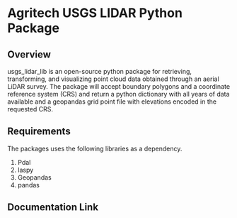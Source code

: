 # Agritech USGS LIDAR Python Package

## Overview
usgs_lidar_lib is an open-source python package for retrieving, transforming, and visualizing point cloud data obtained through an aerial LiDAR survey. The package will accept boundary polygons and a coordinate reference system (CRS) and return a python dictionary with all years of data available and a geopandas grid point file with elevations encoded in the requested CRS. 

## Requirements
The packages uses the following libraries as a dependency.
1. Pdal
2. laspy
3. Geopandas
4. pandas

## Documentation Link
